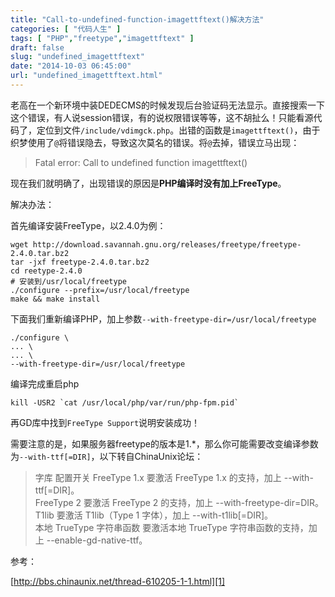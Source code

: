 ```yaml
---
title: "Call-to-undefined-function-imagettftext()解决方法"
categories: [ "代码人生" ]
tags: [ "PHP","freetype","imagettftext" ]
draft: false
slug: "undefined_imagettftext"
date: "2014-10-03 06:45:00"
url: "undefined_imagettftext.html"
---
```


老高在一个新环境中装DEDECMS的时候发现后台验证码无法显示。直接搜索一下这个错误，有人说session错误，有的说权限错误等等，这不胡扯么！只能看源代码了，定位到文件`/include/vdimgck.php`。出错的函数是`imagettftext()`，由于织梦使用了`@`将错误隐去，导致这次莫名的错误。将`@`去掉，错误立马出现：

> Fatal error: Call to undefined function imagettftext()

现在我们就明确了，出现错误的原因是**PHP编译时没有加上FreeType**。

解决办法：

首先编译安装FreeType，以2.4.0为例：

    wget http://download.savannah.gnu.org/releases/freetype/freetype-2.4.0.tar.bz2
    tar -jxf freetype-2.4.0.tar.bz2
    cd reetype-2.4.0
    # 安装到/usr/local/freetype
    ./configure --prefix=/usr/local/freetype
    make && make install

下面我们重新编译PHP，加上参数`--with-freetype-dir=/usr/local/freetype`

    ./configure \
    ... \
    ... \
    --with-freetype-dir=/usr/local/freetype

编译完成重启php

    kill -USR2 `cat /usr/local/php/var/run/php-fpm.pid`

再GD库中找到`FreeType Support`说明安装成功！

需要注意的是，如果服务器freetype的版本是1.*，那么你可能需要改变编译参数为`--with-ttf[=DIR]`，以下转自ChinaUnix论坛：

> 字库 配置开关
FreeType 1.x 要激活 FreeType 1.x 的支持，加上 --with-ttf[=DIR]。   
FreeType 2 要激活 FreeType 2 的支持，加上 --with-freetype-dir=DIR。   
T1lib 要激活 T1lib（Type 1 字体），加上 --with-t1lib[=DIR]。   
本地 TrueType 字符串函数 要激活本地 TrueType 字符串函数的支持，加上 --enable-gd-native-ttf。

参考：

[http://bbs.chinaunix.net/thread-610205-1-1.html][1]



  [1]: http://bbs.chinaunix.net/thread-610205-1-1.html